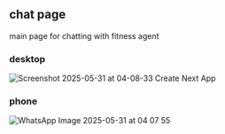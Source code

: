 ## chat page
main page for chatting with fitness agent

### desktop
![Screenshot 2025-05-31 at 04-08-33 Create Next App](https://github.com/user-attachments/assets/7e6b073f-597b-49b8-977f-85d821fc0d22)

### phone
![WhatsApp Image 2025-05-31 at 04 07 55](https://github.com/user-attachments/assets/65ec7d69-5d30-4095-be87-8cd4ce17851c)
